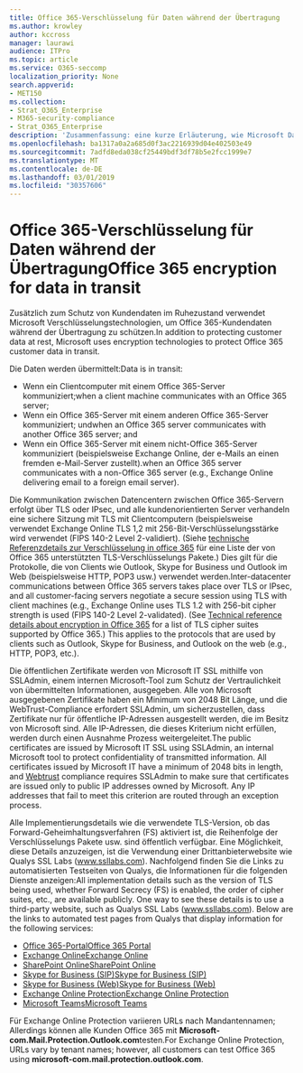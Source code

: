```yaml
---
title: Office 365-Verschlüsselung für Daten während der Übertragung
ms.author: krowley
author: kccross
manager: laurawi
audience: ITPro
ms.topic: article
ms.service: O365-seccomp
localization_priority: None
search.appverid:
- MET150
ms.collection:
- Strat_O365_Enterprise
- M365-security-compliance
- Strat_O365_Enterprise
description: 'Zusammenfassung: eine kurze Erläuterung, wie Microsoft Daten während der Übertragung verschlüsselt.'
ms.openlocfilehash: ba1317a0a2a685d0f3ac2216939d04e402503e49
ms.sourcegitcommit: 7adfd8eda038cf25449bdf3df78b5e2fcc1999e7
ms.translationtype: MT
ms.contentlocale: de-DE
ms.lasthandoff: 03/01/2019
ms.locfileid: "30357606"
---
```

# <a name="office-365-encryption-for-data-in-transit"></a><span data-ttu-id="6a561-103">Office 365-Verschlüsselung für Daten während der Übertragung</span><span class="sxs-lookup"><span data-stu-id="6a561-103">Office 365 encryption for data in transit</span></span>

<span data-ttu-id="6a561-104">Zusätzlich zum Schutz von Kundendaten im Ruhezustand verwendet Microsoft Verschlüsselungstechnologien, um Office 365-Kundendaten während der Übertragung zu schützen.</span><span class="sxs-lookup"><span data-stu-id="6a561-104">In addition to protecting customer data at rest, Microsoft uses encryption technologies to protect Office 365 customer data in transit.</span></span> 

<span data-ttu-id="6a561-105">Die Daten werden übermittelt:</span><span class="sxs-lookup"><span data-stu-id="6a561-105">Data is in transit:</span></span>

- <span data-ttu-id="6a561-106">Wenn ein Clientcomputer mit einem Office 365-Server kommuniziert;</span><span class="sxs-lookup"><span data-stu-id="6a561-106">when a client machine communicates with an Office 365 server;</span></span>
- <span data-ttu-id="6a561-107">Wenn ein Office 365-Server mit einem anderen Office 365-Server kommuniziert; und</span><span class="sxs-lookup"><span data-stu-id="6a561-107">when an Office 365 server communicates with another Office 365 server; and</span></span>
- <span data-ttu-id="6a561-108">Wenn ein Office 365-Server mit einem nicht-Office 365-Server kommuniziert (beispielsweise Exchange Online, der e-Mails an einen fremden e-Mail-Server zustellt).</span><span class="sxs-lookup"><span data-stu-id="6a561-108">when an Office 365 server communicates with a non-Office 365 server (e.g., Exchange Online delivering email to a foreign email server).</span></span>

<span data-ttu-id="6a561-p101">Die Kommunikation zwischen Datencentern zwischen Office 365-Servern erfolgt über TLS oder IPsec, und alle kundenorientierten Server verhandeln eine sichere Sitzung mit TLS mit Clientcomputern (beispielsweise verwendet Exchange Online TLS 1,2 mit 256-Bit-Verschlüsselungsstärke wird verwendet (FIPS 140-2 Level 2-validiert). (Siehe [technische Referenzdetails zur Verschlüsselung in office 365](https://support.office.com/article/Technical-reference-details-about-encryption-in-Office-365-862CBE93-4268-4EF9-BA79-277545ECF221) für eine Liste der von Office 365 unterstützten TLS-Verschlüsselungs Pakete.) Dies gilt für die Protokolle, die von Clients wie Outlook, Skype for Business und Outlook im Web (beispielsweise HTTP, POP3 usw.) verwendet werden.</span><span class="sxs-lookup"><span data-stu-id="6a561-p101">Inter-datacenter communications between Office 365 servers takes place over TLS or IPsec, and all customer-facing servers negotiate a secure session using TLS with client machines (e.g., Exchange Online uses TLS 1.2 with 256-bit cipher strength is used (FIPS 140-2 Level 2-validated). (See [Technical reference details about encryption in Office 365](https://support.office.com/article/Technical-reference-details-about-encryption-in-Office-365-862CBE93-4268-4EF9-BA79-277545ECF221) for a list of TLS cipher suites supported by Office 365.) This applies to the protocols that are used by clients such as Outlook, Skype for Business, and Outlook on the web (e.g., HTTP, POP3, etc.).</span></span>

<span data-ttu-id="6a561-p102">Die öffentlichen Zertifikate werden von Microsoft IT SSL mithilfe von SSLAdmin, einem internen Microsoft-Tool zum Schutz der Vertraulichkeit von übermittelten Informationen, ausgegeben. Alle von Microsoft ausgegebenen Zertifikate haben ein Minimum von 2048 Bit Länge, und [](http://www.webtrust.org/homepage-documents/item70372.pdf) die WebTrust-Compliance erfordert SSLAdmin, um sicherzustellen, dass Zertifikate nur für öffentliche IP-Adressen ausgestellt werden, die im Besitz von Microsoft sind. Alle IP-Adressen, die dieses Kriterium nicht erfüllen, werden durch einen Ausnahme Prozess weitergeleitet.</span><span class="sxs-lookup"><span data-stu-id="6a561-p102">The public certificates are issued by Microsoft IT SSL using SSLAdmin, an internal Microsoft tool to protect confidentiality of transmitted information. All certificates issued by Microsoft IT have a minimum of 2048 bits in length, and [Webtrust](http://www.webtrust.org/homepage-documents/item70372.pdf) compliance requires SSLAdmin to make sure that certificates are issued only to public IP addresses owned by Microsoft. Any IP addresses that fail to meet this criterion are routed through an exception process.</span></span>

<span data-ttu-id="6a561-p103">Alle Implementierungsdetails wie die verwendete TLS-Version, ob das Forward-Geheimhaltungsverfahren (FS) aktiviert ist, die Reihenfolge der Verschlüsselungs Pakete usw. sind öffentlich verfügbar. Eine Möglichkeit, diese Details anzuzeigen, ist die Verwendung einer Drittanbieterwebsite wie Qualys SSL Labs (www.ssllabs.com). Nachfolgend finden Sie die Links zu automatisierten Testseiten von Qualys, die Informationen für die folgenden Dienste anzeigen:</span><span class="sxs-lookup"><span data-stu-id="6a561-p103">All implementation details such as the version of TLS being used, whether Forward Secrecy (FS) is enabled, the order of cipher suites, etc., are available publicly. One way to see these details is to use a third-party website, such as Qualys SSL Labs (www.ssllabs.com). Below are the links to automated test pages from Qualys that display information for the following services:</span></span>

- [<span data-ttu-id="6a561-117">Office 365-Portal</span><span class="sxs-lookup"><span data-stu-id="6a561-117">Office 365 Portal</span></span>](https://www.ssllabs.com/ssltest/analyze.html?d=portal.office.com&hideResults=on)
- [<span data-ttu-id="6a561-118">Exchange Online</span><span class="sxs-lookup"><span data-stu-id="6a561-118">Exchange Online</span></span>](https://www.ssllabs.com/ssltest/analyze.html?d=outlook.office365.com&hideResults=on)
- [<span data-ttu-id="6a561-119">SharePoint Online</span><span class="sxs-lookup"><span data-stu-id="6a561-119">SharePoint Online</span></span>](https://www.ssllabs.com/ssltest/analyze.html?d=microsoft-my.sharepoint.com&hideResults=on)
- [<span data-ttu-id="6a561-120">Skype for Business (SIP)</span><span class="sxs-lookup"><span data-stu-id="6a561-120">Skype for Business (SIP)</span></span>](https://www.ssllabs.com/ssltest/analyze.html?d=sipdir.online.lync.com)
- [<span data-ttu-id="6a561-121">Skype for Business (Web)</span><span class="sxs-lookup"><span data-stu-id="6a561-121">Skype for Business (Web)</span></span>](https://www.ssllabs.com/ssltest/analyze.html?d=webdir.online.lync.com&hideResults=on)
- [<span data-ttu-id="6a561-122">Exchange Online Protection</span><span class="sxs-lookup"><span data-stu-id="6a561-122">Exchange Online Protection</span></span>](https://ssl-tools.net/mailservers/microsoft-com.mail.protection.outlook.com)
- [<span data-ttu-id="6a561-123">Microsoft Teams</span><span class="sxs-lookup"><span data-stu-id="6a561-123">Microsoft Teams</span></span>](https://www.ssllabs.com/ssltest/analyze.html?d=teams.microsoft.com&latest)

<span data-ttu-id="6a561-124">Für Exchange Online Protection variieren URLs nach Mandantennamen; Allerdings können alle Kunden Office 365 mit **Microsoft-com.Mail.Protection.Outlook.com**testen.</span><span class="sxs-lookup"><span data-stu-id="6a561-124">For Exchange Online Protection, URLs vary by tenant names; however, all customers can test Office 365 using **microsoft-com.mail.protection.outlook.com**.</span></span>
